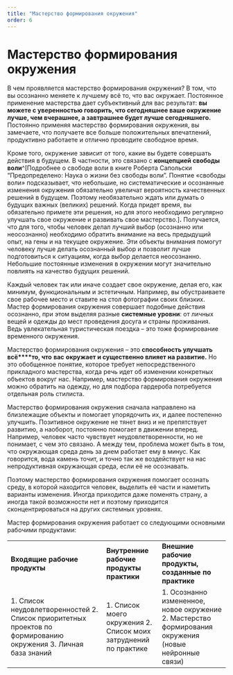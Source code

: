 ```yaml
---
title: "Мастерство формирования окружения"
order: 6
---
```


# Мастерство формирования окружения

В чем проявляется мастерство формирования окружения? В том, что вы осознанно меняете к лучшему всё то, что вас окружает. Постоянное применение мастерства дает субъективный для вас результат: **вы можете с уверенностью говорить, что сегодняшнее ваше окружение лучше, чем вчерашнее, а завтрашнее будет лучше сегодняшнего.** Постоянно применяя мастерство формирования окружения, вы замечаете, что получаете все больше положительных впечатлений, продуктивно работаете и отлично проводите свободное время.

Кроме того, окружение зависит от того, какие вы будете совершать действия в будущем. В частности, это связано с **концепцией свободы воли**^[Подробнее о свободе воли в книге Роберта Сапольски “Предопределено: Наука о жизни без свободы воли”. Понятие «свободы воли» подсказывает, что небольшие, но систематические и осознанные изменения окружения обязательно увеличат вероятность качественных решений в будущем. Поэтому необязательно ждать или думать о будущих важных (великих) решений. Когда придет время, вы обязательно примете эти решения, но для этого необходимо регулярно улучшать свое окружение и развивать свое мастерство.]**.** Получается, что для того, чтобы человек делал лучший выбор (осознанно или неосознанно) необходимо обратить внимание на весь предыдущий опыт, на гены и на текущее окружение. Эти объекты внимания помогут человеку лучше делать осознанный выбор и позволит лучше подготовиться к ситуациям, когда выбор делается неосознанно. Небольшие постоянные изменения в окружении могут значительно повлиять на качество будущих решений.

Каждый человек так или иначе создает свое окружение, делая его, как минимум, функциональным и эстетичным. Например, вы обустраиваете свое рабочее место и ставите на стол фотографии своих близких. Мастер формирования окружения совершает подобные действия осознанно, при этом выделяя разные **системные уровни**: от личных вещей и одежды до мест проведения досуга и страны проживания. Ведь увлекательная туристическая поездка – это тоже формирование временного окружения.

Мастерство формирования окружения – это **способность улучшать всё****то, что** **вас** **окружает и существенно влияет на развитие.** Но это обобщенное понятие, которое требует непосредственного прикладного мастерства, когда речь идет об изменении конкретных объектов вокруг нас. Например, мастерство формирования окружения можно обратить на одежду, но для подбора гардероба потребуется отдельная роль стилиста.

Мастерство формирования окружения сначала направлено на близлежащие объекты и помогает упорядочить их, и далее постепенно улучшить. Позитивное окружение не тянет вниз и не препятствует развитию, а наоборот, постоянно помогает в движении вперед. Например, человек часто чувствует неудовлетворенности, но не понимает, с чем это связано. А между тем, проблема может быть в том, что окружающая среда день за днем работает ему в минус. Как говорится, вода камень точит, и точно так же воздействует на нас непродуктивная окружающая среда, если её не осознавать.

Поэтому мастерство формирования окружения помогает осознать среду, в которой находится человек, выделить её части и наметить варианты изменения. Иногда приходится даже поменять страну, а иногда такой возможности нет и поэтому приходится сконцентрироваться на других системных уровнях.

Мастер формирования окружения работает со следующими основными рабочими продуктами:

|  |  |  |
| --- | --- | --- |
| **Входящие** **рабочие продукты** | **Внутренние рабочие продукты практики** | **Внешние рабочие продукты, созданные по практике** |
| 1. Список неудовлетворенностей  2. Список приоритетных проектов по формированию окружения  3. Личная база знаний | 1. Список моего окружения  2. Список моих затруднений по практике | 1. Осознанно измененное, новое окружение  2. Мастерство формирования окружения (новые нейронные связи) |